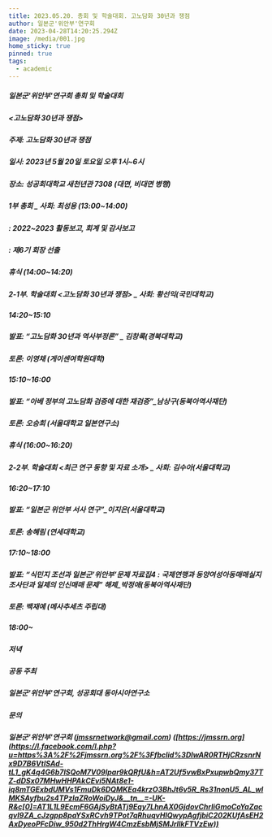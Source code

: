 ```yaml
---
title: 2023.05.20. 총회 및 학술대회. 고노담화 30년과 쟁점
author: 일본군'위안부'연구회
date: 2023-04-28T14:20:25.294Z
image: /media/001.jpg
home_sticky: true
pinned: true
tags:
  - academic
---
```

##### **일본군'위안부'연구회 총회 및 학술대회**

##### **<고노담화 30년과 쟁점>**

##### 주제: 고노담화 30년과 쟁점

##### 일시: 2023년 5월 20일 토요일 오후 1시~6시

##### 장소: 성공회대학교 새천년관 7308 (대면, 비대면 병행)

##### 1부 총회 _ 사회: 최성용 (13:00~14:00)

##### : 2022~2023 활동보고, 회계 및 감사보고

##### : 제6기 회장 선출

##### 휴식 (14:00~14:20)

##### 2-1부. 학술대회 <고노담화 30년과 쟁점> _ 사회: 황선익(국민대학교)

##### 14:20~15:10

##### 발표: “고노담화 30년과 역사부정론” _ 김창록(경북대학교)

##### 토론: 이영채 (게이센여학원대학)

##### 15:10~16:00

##### 발표: “아베 정부의 고노담화 검증에 대한 재검증”_남상구(동북아역사재단)

##### 토론: 오승희 (서울대학교 일본연구소)

##### 휴식 (16:00~16:20)

##### 2-2부. 학술대회 <최근 연구 동향 및 자료 소개> _ 사회: 김수아(서울대학교)

##### 16:20~17:10

##### 발표: “일본군 위안부 서사 연구”_이지은(서울대학교)

##### 토론: 송혜림 (연세대학교)

##### 17:10~18:00

##### 발표: “식민지 조선과 일본군’위안부’문제 자료집4 : 국제연맹과 동양여성아동매매실지조사단과 일제의 인신매매 문제” 해제_박정애(동북아역사재단)

##### 토론: 백재예 (메사추세츠 주립대)

##### 18:00~

##### 저녁

##### 공동 주최

##### 일본군'위안부'연구회, 성공회대 동아시아연구소

##### 문의

##### 일본군'위안부'연구회 (jmssrnetwork@gmail.com) ([https://jmssrn.org](https://l.facebook.com/l.php?u=https%3A%2F%2Fjmssrn.org%2F%3Ffbclid%3DIwAR0RTHjCRzsnrNx9D7B6VtlSAd-tL1_gK4q4G6b7ISQoM7V09lpar9kQRfU&h=AT2Uf5vwBxPxupwbQmy37TZ-dDSx07MHwHHPAkCEvi5NAt8e1-iq8mTGExbdUMVs1FmuDk6DQMKEa4krzO3BhJt6v5R_Rs31nonU5_AL_wlMKSAyfbu2s4TPzlaZRoWoiDyJ&__tn__=-UK-R&c[0]=AT1L1L9EcmF6GAjSyBtATj9Eqy7LhnAX0GjdovChrIiGmoCoYaZacqvl9ZA_cJzgpp8paYSxRCvh9TPot7qRhuqvHlQwypAgfjbiC202KUfAsEH2AxDyeoPFcDiw_950d2ThHrgW4CmzEsbMjSMJrIlkFTVzEw))